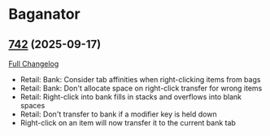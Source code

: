 # Baganator

## [742](https://github.com/TheMouseNest/Baganator/tree/742) (2025-09-17)
[Full Changelog](https://github.com/TheMouseNest/Baganator/compare/741...742) 

- Retail: Bank: Consider tab affinities when right-clicking items from bags  
- Retail: Bank: Don't allocate space on right-click transfer for wrong items  
- Retail: Right-click into bank fills in stacks and overflows into blank spaces  
- Retail: Don't transfer to bank if a modifier key is held down  
- Right-click on an item will now transfer it to the current bank tab  
